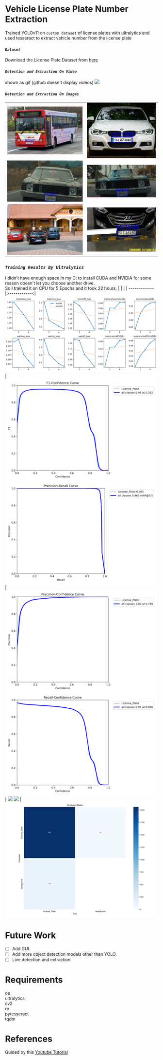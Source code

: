 # Vehicle License Plate Number Extraction
Trained YOLOv11 on `custom dataset` of license plates with ultralytics and used tesseract to extract vehicle number from the license plate

#### *`Dataset`*
Download the License Plate Dataset from [here](https://universe.roboflow.com/roboflow-universe-projects/license-plate-recognition-rxg4e/dataset/4)

#### *`Detection and Extraction On Video`*
shown as gif (github doesn't display videos)
![](test_vids/out_1.gif)

#### *`Detection and Extraction On Images`*
|               |		        |
| ------------- |:-------------:|
![](test_images/1_out.jpg) | ![](test_images/2_out.jpg) 
![](test_images/12_out.jpg)  | ![](test_images/14_out.jpg) 
![](test_images/4_out.jpg)  | ![](test_images/11_out.jpg) 

### *`Training Results By Ultralytics`*
I didn't have enough space in my C: to install CUDA and NVIDIA for some reason doesn't let you choose another drive.  
So I trained it on CPU for 5 Epochs and it took 22 hours.
|               |		        |
| ------------- |:-------------:|
![](runs/detect/train2/results.png) | ![](runs/detect/train2/F1_curve.png) 
![](runs/detect/train2/PR_curve.png)  | ![](runs/detect/train2/P_curve.png) 
![](runs/detect/train2/R_curve.png)  | ![](runs/detect/train2/labels_correlogram.png) 
![](runs/detect/train2/labels.png)  | ![](runs/detect/train2/confusion_matrix.png) 

# Future Work
* [ ] Add GUI.
* [ ] Add more object detection models other than YOLO.
* [ ] Live detection and extraction.

# Requirements
os  
ultralytics  
cv2  
re  
pytesseract  
tqdm

# References
Guided by this [Youtube Tutorial](https://github.com/udacity/CarND-Semantic-Segmentation/blob/master/helper.py)  
